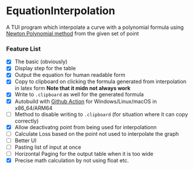 # EquationInterpolation

A TUI program which interpolate a curve with a polynomial formula using [Newton Polynomial method](https://en.wikipedia.org/wiki/Newton_polynomial) from the given set of point

### Feature List
- [x] The basic (obviously)
- [x] Display step for the table
- [x] Output the equation for human readable form
- [x] Copy to clipboard on clicking the formula generated from interpolation in latex form **Note that it midn not always work**
- [x] Write to `.clipboard` as well for the generated formula
- [x] Autobuild with [Github Action](https://github.com/i-am-unknown-81514525/eq_interpo/actions/workflows/full_build.yaml) for Windows/Linux/macOS in x86_64/ARM64
- [ ] Method to disable writing to `.clipboard` (for situation where it can copy correctly)
- [x] Allow deactivatng point from being used for interpolationn
- [ ] Calculate Loss based on the point not used to interpolate the graph
- [ ] Better UI
- [ ] Pasting list of input at once
- [ ] Horizontal Paging for the output table when it is too wide
- [x] Precise math calculation by not using float etc.
